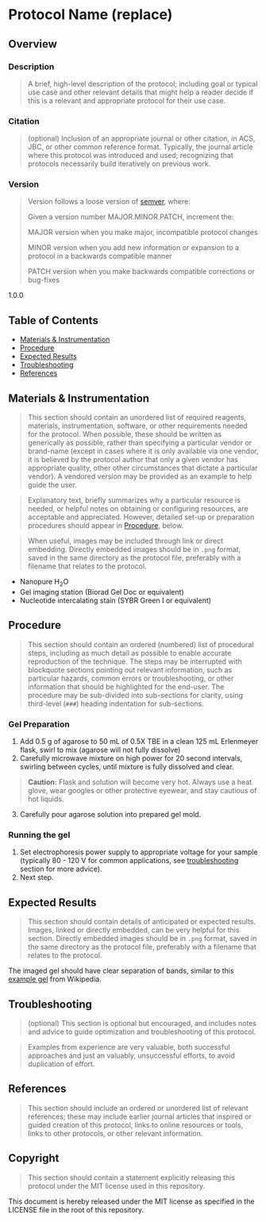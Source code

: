 # Protocol Name (replace)

## Overview

### Description

> A brief, high-level description of the protocol; including goal or typical use case and other relevant details that might help a reader decide if this is a relevant and appropriate protocol for their use case.

### Citation

> (optional) Inclusion of an appropriate journal or other citation, in ACS, JBC, or other common reference format.  Typically, the journal article where this protocol was introduced and used; recognizing that protocols necessarily build iteratively on previous work.

### Version

> Version follows a loose version of [semver](https://semver.org/), where:
> 
> Given a version number MAJOR.MINOR.PATCH, increment the:
> 
> MAJOR version when you make major, incompatible protocol changes
> 
> MINOR version when you add new information or expansion to a protocol in a backwards compatible manner
> 
> PATCH version when you make backwards compatible corrections or bug-fixes

1.0.0

## Table of Contents

* [Materials & Instrumentation](#materials--instrumentation)
* [Procedure](#procedure)
* [Expected Results](#expected-results)
* [Troubleshooting](#troubleshooting)
* [References](#references)

## Materials & Instrumentation

> This section should contain an unordered list of required reagents, materials, instrumentation, software, or other requirements needed for the protocol.  When possible, these should be written as generically as possible, rather than specifying a particular vendor or brand-name (except in cases where it is only available via one vendor, it is believed by the protocol author that only a given vendor has appropriate quality, other other circumstances that dictate a particular vendor).  A vendored version may be provided as an example to help guide the user.

> Explanatory text, briefly summarizes why a particular resource is needed, or helpful notes on obtaining or configuring resources, are acceptable and appreciated.  However, detailed set-up or preparation procedures should appear in [Procedure](#procedure), below.

> When useful, images may be included through link or direct embedding. Directly embedded images should be in `.png` format, saved in the same directory as the protocol file, preferably with a filename that relates to the protocol.

* Nanopure H<sub>2</sub>O
* Gel imaging station (Biorad Gel Doc or equivalent)
* Nucleotide intercalating stain (SYBR Green I or equivalent)

## Procedure

> This section should contain an ordered (numbered) list of procedural steps, including as much detail as possible to enable accurate reproduction of the technique.
> The steps may be interrupted with blockquote sections pointing out relevant information, such as particular hazards, common errors or troubleshooting, or other information that should be highlighted for the end-user.
> The procedure may be sub-divided into sub-sections for clarity, using third-level (`###`) heading indentation for sub-sections.

### Gel Preparation

1. Add 0.5 g of agarose to 50 mL of 0.5X TBE in a clean 125 mL Erlenmeyer flask, swirl to mix (agarose will not fully dissolve)
2. Carefully microwave mixture on high power for 20 second intervals, swirling between cycles, until mixture is fully dissolved and clear.

> **Caution:** Flask and solution will become very hot.  Always use a heat glove, wear googles or other protective eyewear, and stay cautious of hot liquids.

3. Carefully pour agarose solution into prepared gel mold.

### Running the gel

1. Set electrophoresis power supply to appropriate voltage for your sample (typically 80 - 120 V for common applications, see [troubleshooting](#troubleshooting) section for more advice).
2. Next step.

## Expected Results

> This section should contain details of anticipated or expected results.
> Images, linked or directly embedded, can be very helpful for this section.  Directly embedded images should be in `.png` format, saved in the same directory as the protocol file, preferably with a filename that relates to the protocol.

The imaged gel should have clear separation of bands, similar to this [example gel](https://upload.wikimedia.org/wikipedia/commons/e/e6/DNAgel4wiki.png) from Wikipedia.

## Troubleshooting

> (optional) This section is optional but encouraged, and includes notes and advice to guide optimization and troubleshooting of this protocol.

> Examples from experience are very valuable, both successful approaches and just an valuably, unsuccessful efforts, to avoid duplication of effort.

## References

> This section should include an ordered or unordered list of relevant references; these may include earlier journal articles that inspired or guided creation of this protocol, links to online resources or tools, links to other protocols, or other relevant information.

## Copyright

> This section should contain a statement explicitly releasing this protocol under the MIT license used in this repository.

This document is hereby released under the MIT license as specified in the LICENSE file in the root of this repository.
